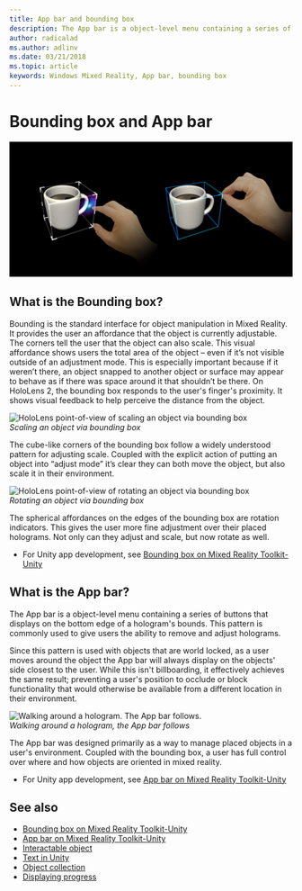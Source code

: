 ```yaml
---
title: App bar and bounding box
description: The App bar is a object-level menu containing a series of buttons that displays on the bottom edge of a hologram's bounds.
author: radicalad
ms.author: adlinv
ms.date: 03/21/2018
ms.topic: article
keywords: Windows Mixed Reality, App bar, bounding box
---
```

# Bounding box and App bar
![Bounding is the standard interface for object manipulation in Mixed Reality.](images/640px-boundingbox-hero.jpg)<br>

## What is the Bounding box?

Bounding is the standard interface for object manipulation in Mixed Reality. It provides the user an affordance that the object is currently adjustable. The corners tell the user that the object can also scale. This visual affordance shows users the total area of the object – even if it’s not visible outside of an adjustment mode. This is especially important because if it weren’t there, an object snapped to another object or surface may appear to behave as if there was space around it that shouldn’t be there. On HoloLens 2, the bounding box responds to the user's finger's proximity. It shows visual feedback to help perceive the distance from the object. 

![HoloLens point-of-view of scaling an object via bounding box](images/bounding-box-scale.gif)<br>
*Scaling an object via bounding box*

The cube-like corners of the bounding box follow a widely understood pattern for adjusting scale. Coupled with the explicit action of putting an object into “adjust mode” it’s clear they can both move the object, but also scale it in their environment.

![HoloLens point-of-view of rotating an object via bounding box](images/bounding-box-rotate.gif)<br>
*Rotating an object via bounding box*

The spherical affordances on the edges of the bounding box are rotation indicators. This gives the user more fine adjustment over their placed holograms. Not only can they adjust and scale, but now rotate as well.

* For Unity app development, see [Bounding box on Mixed Reality Toolkit-Unity](https://microsoft.github.io/MixedRealityToolkit-Unity/Documentation/README_BoundingBox.html)

## What is the App bar?

The App bar is a object-level menu containing a series of buttons that displays on the bottom edge of a hologram's bounds. This pattern is commonly used to give users the ability to remove and adjust holograms.

Since this pattern is used with objects that are world locked, as a user moves around the object the App bar will always display on the objects' side closest to the user. While this isn't billboarding, it effectively achieves the same result; preventing a user's position to occlude or block functionality that would otherwise be available from a different location in their environment.

![Walking around a hologram. The App bar follows.](images/holobar-followuser.gif)<br>
*Walking around a hologram, the App bar follows*

The App bar was designed primarily as a way to manage placed objects in a user's environment. Coupled with the bounding box, a user has full control over where and how objects are oriented in mixed reality.

* For Unity app development, see [App bar on Mixed Reality Toolkit-Unity](https://microsoft.github.io/MixedRealityToolkit-Unity/Documentation/README_AppBar.html)

## See also
* [Bounding box on Mixed Reality Toolkit-Unity](https://microsoft.github.io/MixedRealityToolkit-Unity/Documentation/README_BoundingBox.html)
* [App bar on Mixed Reality Toolkit-Unity](https://microsoft.github.io/MixedRealityToolkit-Unity/Documentation/README_AppBar.html)
* [Interactable object](interactable-object.md)
* [Text in Unity](text-in-unity.md)
* [Object collection](object-collection.md)
* [Displaying progress](progress.md)
